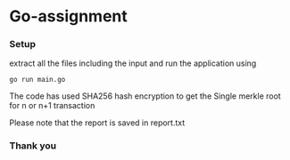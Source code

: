 # Go-assignment
### Setup
extract all the files including the input and run the application using 
```console
go run main.go
```
The code has used SHA256 hash encryption to get the Single merkle root for n or n+1 transaction

Please note that the report is saved in report.txt

### Thank you

